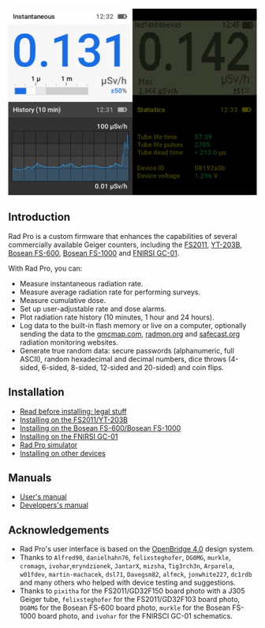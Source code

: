 ![Title](docs/img/radpro-title.png)

<!-- [![Rad Pro Demonstration](docs/img/radpro-video.jpg)](https://www.youtube.com/watch?v=7dpVG1jSLn8) -->

## Introduction

Rad Pro is a custom firmware that enhances the capabilities of several commercially available Geiger counters, including the [FS2011](docs/devices/FS2011/install.md), [YT-203B](docs/devices/FS2011/install.md), [Bosean FS-600](docs/devices/Bosean%20FS-600,%20FS-1000/install.md), [Bosean FS-1000](docs/devices/Bosean%20FS-600,%20FS-1000/install.md) and [FNIRSI GC-01](docs/devices/FNIRSI%20GC-01/install.md).

With Rad Pro, you can:

* Measure instantaneous radiation rate.
* Measure average radiation rate for performing surveys.
* Measure cumulative dose.
* Set up user-adjustable rate and dose alarms.
* Plot radiation rate history (10 minutes, 1 hour and 24 hours).
* Log data to the built-in flash memory or live on a computer, optionally sending the data to the [gmcmap.com](https://gmcmap.com), [radmon.org](https://radmon.org) and [safecast.org](https://map.safecast.org) radiation monitoring websites.
* Generate true random data: secure passwords (alphanumeric, full ASCII), random hexadecimal and decimal numbers, dice throws (4-sided, 6-sided, 8-sided, 12-sided and 20-sided) and coin flips.

## Installation

* [Read before installing: legal stuff](docs/legal.md)
* [Installing on the FS2011/YT-203B](docs/devices/FS2011/install.md)
* [Installing on the Bosean FS-600/Bosean FS-1000](docs/devices/Bosean%20FS-600,%20FS-1000/install.md)
* [Installing on the FNIRSI GC-01](docs/devices/FNIRSI%20GC-01/install.md)
* [Rad Pro simulator](docs/install-simulator.md)
* [Installing on other devices](docs/install-other.md)

## Manuals

* [User's manual](docs/users.md)
* [Developers's manual](docs/developers.md)

## Acknowledgements

* Rad Pro's user interface is based on the [OpenBridge 4.0](https://www.openbridge.no/) design system.
* Thanks to `Alfred90`, `danielhahn76`, `felixsteghofer`, `DG0MG`, `murkle`, `cromagn`, `ivohar`,`mryndzionek`, `JantarX`,  `mizsha`, `Tig3rch3n`, `Arparela`, `w01fdev`, `martin-machacek`, `dsl71`, `Davegsm82`, `alfmck`, `jonwhite227`, `dc1rdb` and many others who helped with device testing and suggestions.
* Thanks to `pixitha` for the FS2011/GD32F150 board photo with a J305 Geiger tube, `felixsteghofer` for the FS2011/GD32F103 board photo, `DG0MG` for the Bosean FS-600 board photo, `murkle` for the Bosean FS-1000 board photo, and `ivohar` for the FNIRSCI GC-01 schematics.
